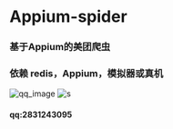 # Appium-spider
### 基于Appium的美团爬虫

### 依赖 redis，Appium，模拟器或真机

![qq_image](https://github.com/Miscf/Meituan-Spider/blob/master/QQ%E5%9B%BE%E7%89%8720200421232030.png?raw=true)
![s](https://github.com/Miscf/Meituan-Spider/blob/master/QQ%E5%9B%BE%E7%89%8720200421231955.png?raw=true)

#### qq:2831243095
